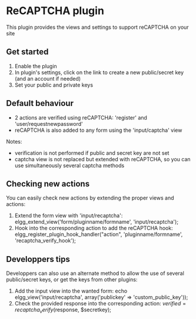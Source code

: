 ReCAPTCHA plugin
================

This plugin provides the views and settings to support reCAPTCHA on your site


## Get started
1. Enable the plugin
2. In plugin's settings, click on the link to create a new public/secret key (and an account if needed)
3. Set your public and private keys


## Default behaviour
* 2 actions are verified using reCAPTCHA: 'register' and 'user/requestnewpassword'
* reCAPTCHA is also added to any form using the 'input/captcha' view

Notes:
* verification is not performed if public and secret key are not set
* captcha view is not replaced but extended with reCAPTCHA, so you can use simultaneously several captcha methods


## Checking new actions
You can easily check new actions by extending the proper views and actions:
1. Extend the form view with 'input/recaptcha':
	elgg_extend_view('form/pluginname/formname', 'input/recaptcha');
2. Hook into the corresponding action to add the reCAPTCHA hook:
	elgg_register_plugin_hook_handler("action", 'pluginname/formname', 'recaptcha_verify_hook');


## Developpers tips
Developpers can also use an alternate method to allow the use of several public/secret keys, or get the keys from other plugins:

1. Add the input view into the wanted form:
	echo elgg_view('input/recaptcha', array('publickey' => 'custom_public_key'));
2. Check the provided response into the corresponding action:
	$verified = recaptcha_verify($response, $secretkey);


